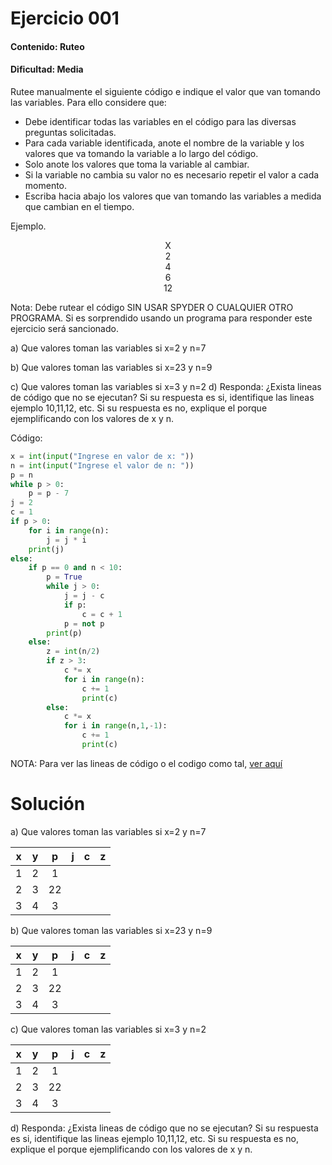 # Ejercicio 001

#### Contenido: Ruteo

#### Dificultad: Media

Rutee manualmente el siguiente código e indique el valor que van tomando las variables. Para ello considere que:
* Debe identificar todas las variables en el código para las diversas preguntas solicitadas.
* Para cada variable identificada, anote el nombre de la variable y los valores que va tomando la variable a lo largo
del código.
* Solo anote los valores que toma la variable al cambiar.
* Si la variable no cambia su valor no es necesario repetir el valor a cada momento.
* Escriba hacia abajo los valores que van tomando las variables a medida que cambian en el tiempo.

Ejemplo.

<center>X</center>
<center>2</center>
<center>4</center>
<center>6</center>
<center>12</center>

Nota: Debe rutear el código SIN USAR SPYDER O CUALQUIER OTRO PROGRAMA. Si es sorprendido usando un programa
para responder este ejercicio será sancionado.

a) Que valores toman las variables si x=2 y n=7

b) Que valores toman las variables si x=23 y n=9

c) Que valores toman las variables si x=3 y n=2
d) Responda: ¿Exista lineas de código que no se ejecutan? Si su respuesta es si, identifique las lineas ejemplo
10,11,12, etc. Si su respuesta es no, explique el porque ejemplificando con los valores de x y n.

Código:
`````python
x = int(input("Ingrese en valor de x: "))
n = int(input("Ingrese el valor de n: "))
p = n
while p > 0:
    p = p - 7
j = 2
c = 1
if p > 0:
    for i in range(n):
        j = j * i
    print(j)
else:
    if p == 0 and n < 10:
        p = True
        while j > 0:
            j = j - c
            if p:
                c = c + 1
            p = not p
        print(p)
    else:
        z = int(n/2)
        if z > 3:
            c *= x
            for i in range(n):
                c += 1
                print(c)
        else:
            c *= x
            for i in range(n,1,-1):
                c += 1
                print(c)
`````

NOTA: Para ver las lineas de código o el codigo como tal, [ver aquí](catedra_001.py)

# Solución

a) Que valores toman las variables si x=2 y n=7

|  x  |  y  |  p  |  j  |  c  |  z  |
|:---:|:---:|:---:|:---:|:---:|:---:|
|  1  |  2  |  1  |     |     |     |
|  2  |  3  | 22  |     |     |     |
|  3  |  4  |  3  |     |     |     |

b) Que valores toman las variables si x=23 y n=9

|  x  |  y  |  p  |  j  |  c  |  z  |
|:---:|:---:|:---:|:---:|:---:|:---:|
|  1  |  2  |  1  |     |     |     |
|  2  |  3  | 22  |     |     |     |
|  3  |  4  |  3  |     |     |     |
c) Que valores toman las variables si x=3 y n=2

|  x  |  y  |  p  |  j  |  c  |  z  |
|:---:|:---:|:---:|:---:|:---:|:---:|
|  1  |  2  |  1  |     |     |     |
|  2  |  3  | 22  |     |     |     |
|  3  |  4  |  3  |     |     |     |

d) Responda: ¿Exista lineas de código que no se ejecutan? Si su respuesta es si, identifique las lineas ejemplo
10,11,12, etc. Si su respuesta es no, explique el porque ejemplificando con los valores de x y n.
